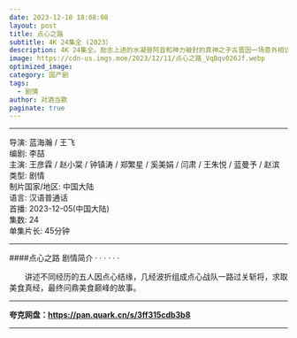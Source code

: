 ```yaml
---
date: 2023-12-10 18:08:08
layout: post
title: 点心之路
subtitle: 4K 24集全 (2023）
description: 4K 24集全。励志上进的水凝兽阿音和神力被封的真神之子古晋因一场意外相识，从此走上寻找凤隐仙元之路，此后在妖族狐狸鸿奕、鹰族公主宴爽这些小伙伴的陪伴下，一路收集凤隐仙元，历经重重险阻，屡次挫败反派青霖及其属下的阻挠...
image: https://cdn-us.imgs.moe/2023/12/11/点心之路_VqBqv026Jf.webp
optimized_image: 
category: 国产剧
tags:
  - 剧情
author: 对酒当歌
paginate: true
---
```


---

导演: 蓝海瀚 / 王飞  
编剧: 李喆  
主演: 王彦霖 / 赵小棠 / 钟镇涛 / 郑繁星 / 奚美娟 / 闫肃 / 王朱悦 / 蓝曼予 / 赵滨  
类型: 剧情  
制片国家/地区: 中国大陆  
语言: 汉语普通话  
首播: 2023-12-05(中国大陆)  
集数: 24  
单集片长: 45分钟  

---

####点心之路 剧情简介 · · · · · ·

　　讲述不同经历的五人因点心结缘，几经波折组成点心战队一路过关斩将，求取美食真经，最终问鼎美食巅峰的故事。

---

**夸克网盘：<https://pan.quark.cn/s/3ff315cdb3b8>**

---
